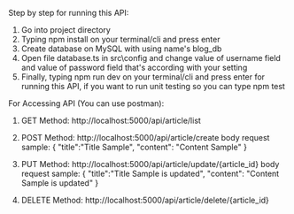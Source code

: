 Step by step for running this API:
1) Go into project directory
2) Typing npm install on your terminal/cli and press enter
3) Create database on MySQL with using name's blog_db
4) Open file database.ts in src\config and change value of username field and value of password field that's according with your setting
5) Finally, typing npm run dev on your terminal/cli and press enter for running this API, if you want to run unit testing so you can type npm test

For Accessing API (You can use postman):

1) GET Method: http://localhost:5000/api/article/list

2) POST Method: http://localhost:5000/api/article/create
   body request sample: 
    {
     "title":"Title Sample",
     "content": "Content Sample"
    }

3) PUT Method: http://localhost:5000/api/article/update/{article_id}
   body request sample: 
    {
     "title":"Title Sample is updated",
     "content": "Content Sample is updated"
    }

4) DELETE Method: http://localhost:5000/api/article/delete/{article_id}